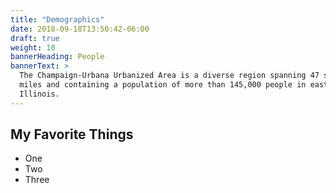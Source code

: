 ```yaml
---
title: "Demographics"
date: 2018-09-18T13:50:42-06:00
draft: true
weight: 10
bannerHeading: People
bannerText: >
  The Champaign-Urbana Urbanized Area is a diverse region spanning 47 square
  miles and containing a population of more than 145,000 people in east-central
  Illinois.
---
```


## My Favorite Things
* One
* Two
* Three
